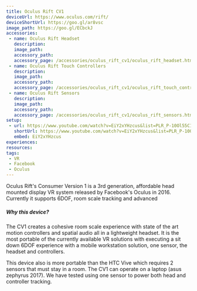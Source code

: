 ```yaml
---
title: Oculus Rift CV1
deviceUrl: https://www.oculus.com/rift/
deviceShortUrl: https://goo.gl/ar8vsc
image_path:	https://goo.gl/ECbckJ
accessories: 
 - name: Oculus Rift Headset
   description:	
   image_path: 
   accessory_path: 
   accessory_page: /accessories/oculus_rift_cv1/oculus_rift_headset.html
 - name: Oculus Rift Touch Controllers
   description:	
   image_path: 
   accessory_path: 
   accessory_page: /accessories/oculus_rift_cv1/oculus_rift_touch_controllers.html
 - name: Oculus Rift Sensors 
   description:	
   image_path: 
   accessory_path: 
   accessory_page: /accessories/oculus_rift_cv1/oculus_rift_sensors.html    
setup:
 - url: https://www.youtube.com/watch?v=EiY2xYHzcus&list=PLR_P-10Ol55C1WECEz_9W0WX8Zf7x0KUU
   shortUrl: https://www.youtube.com/watch?v=EiY2xYHzcus&list=PLR_P-10Ol55C1WECEz_9W0WX8Zf7x0KUU
   embed: EiY2xYHzcus
experiences:
resources:
tags: 
 - VR
 - Facebook
 - Oculus
---
```


Oculus Rift's Consumer Version 1 is a 3rd generation, affordable head mounted display VR system released by Facebook's Oculus in 2016. Currently it supports 6DOF, room scale tracking and advanced 

##### Why this device?
The CV1 creates a cohesive room scale experience with state of the art motion controllers and spatial audio all in a lightweight headset. It is the most portable of the currently available VR solutions with executing a sit down 6DOF experience with a mobile workstation solution,  one sensor, the headset and controllers. 

This device also is more portable than the HTC Vive which requires 2 sensors that must stay in a room. The CV1 can operate on a laptop (asus zephyrus 2017). We have tested using one sensor to power both head and controller tracking. 
